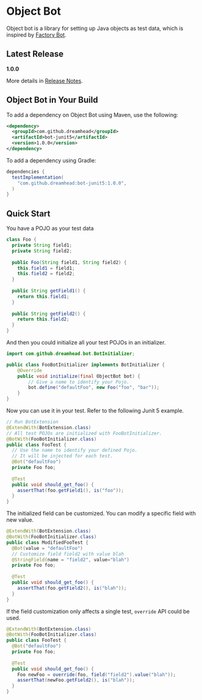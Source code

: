 # Object Bot

Object bot is a library for setting up Java objects as test data, which is inspired by [Factory Bot](https://github.com/thoughtbot/factory_bot).

## Latest Release
**1.0.0**

More details in [Release Notes](bot-doc/ReleaseNotes.md).

## Object Bot in Your Build

To add a dependency on Object Bot using Maven, use the following:

```xml
<dependency>
  <groupId>com.github.dreamhead</groupId>
  <artifactId>bot-junit5</artifactId>
  <version>1.0.0</version>
</dependency>
```

To add a dependency using Gradle:

```groovy
dependencies {
  testImplementation(
    "com.github.dreamhead:bot-junit5:1.0.0",
  )
}
```

## Quick Start

You have a POJO as your test data

```java
class Foo {
  private String field1;
  private String field2;
  
  public Foo(String field1, String field2) {
    this.field1 = field1;
    this.field2 = field2;
  }
  
  public String getField1() {
    return this.field1;
  }
  
  public String getField2() {
    return this.field2;
  }
}
```

And then you could initialize all your test POJOs in an initializer. 

```java
import com.github.dreamhead.bot.BotInitializer;

public class FooBotInitializer implements BotInitializer {
    @Override
    public void initialize(final ObjectBot bot) {
        // Give a name to identify your Pojo.
        bot.define("defaultFoo", new Foo("foo", "bar"));
    }
}
```

Now you can use it in your test. Refer to the following Junit 5 example.

```java
// Run BotExtension
@ExtendWith(BotExtension.class)
// All test POJOs are initialized with FooBotInitializer. 
@BotWith(FooBotInitializer.class)
public class FooTest {
  // Use the name to identify your defined Pojo.
  // It will be injected for each test.
  @Bot("defaultFoo")
  private Foo foo;
  
  @Test
  public void should_get_foo() {
    assertThat(foo.getField1(), is("foo"));
  }
}
```

The initialized field can be customized. You can modify a specific field with new value.

```java
@ExtendWith(BotExtension.class)
@BotWith(FooBotInitializer.class)
public class ModifiedFooTest {
  @Bot(value = "defaultFoo")
  // Customize field field2 with value blah 
  @StringField(name = "field2", value="blah")
  private Foo foo;
  
  @Test
  public void should_get_foo() {
    assertThat(foo.getField2(), is("blah"));
  }
}
```

If the field customization only affects a single test, `override` API could be used.

```java
@ExtendWith(BotExtension.class)
@BotWith(FooBotInitializer.class)
public class FooTest {
  @Bot("defaultFoo")
  private Foo foo;
  
  @Test
  public void should_get_foo() {
    Foo newFoo = override(foo, field("field2").value("blah"));
    assertThat(newFoo.getField2(), is("blah"));
  }
}

